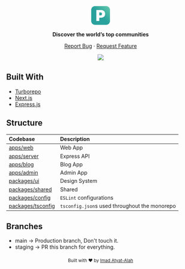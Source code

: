 <div align="center">
  <a href="https://github.com/imadatyatalah/pocto/">
    <img src="./.design-assets/logo.svg" alt="Pocto logo" width="50" />
  </a>
</div>

<p align="center">
    <strong>Discover the world’s top communities</strong>
</p>

<div align="center">

[Report Bug][issues-link]
·
[Request Feature][issues-link]

</div>

<div align="center">

![][typescript-image]

</div>

## Built With

- [Turborepo](https://turborepo.org/)
- [Next.js](https://nextjs.org/)
- [Express.js](htthttps://expressjs.com/)

## Structure

| Codebase                               | Description                                   |
| :------------------------------------- | :-------------------------------------------- |
| [apps/web](apps/web)                   | Web App                                       |
| [apps/server](apps/server)             | Express API                                   |
| [apps/blog](apps/blog)                 | Blog App                                      |
| [apps/admin](apps/admin)               | Admin App                                     |
| [packages/ui](packages/ui)             | Design System                                 |
| [packages/shared](packages/shared)     | Shared                                        |
| [packages/config](packages/config)     | `ESLint` configurations                       |
| [packages/tsconfig](packages/tsconfig) | `tsconfig.json`s used throughout the monorepo |

## Branches

- main -> Production branch, Don't touch it.
- staging -> PR this branch for everything.

<div align="center">
  <sub>Built with ❤️ by <a href="https://imadatyatalah.vercel.app">Imad Atyat-Alah</a></sub>
</div>

[typescript-image]: https://img.shields.io/badge/Typescript-294E80.svg?style=for-the-badge&logo=typescript
[issues-link]: https://github.com/imadatyatalah/pocto/issues
